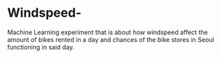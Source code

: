 # Windspeed-
Machine Learning experiment that is about how windspeed affect the amount of bikes rented in a day and chances of the bike stores in Seoul functioning in said day.
